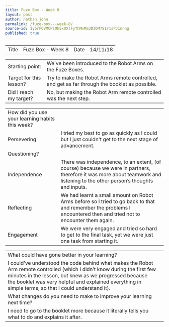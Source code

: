```yaml
---
title: Fuze Box - Week 8
layout: post
author: nathan.john
permalink: /fuze-box---week-8/
source-id: 1y6rFOVMCPsOk5xUXlFyYhMxMm3DIOM7S1r1sPJInnng
published: true
---
```

<table>
  <tr>
    <td>Title</td>
    <td>Fuze Box - Week 8</td>
    <td>Date</td>
    <td>14/11/18</td>
  </tr>
</table>


<table>
  <tr>
    <td>Starting point:</td>
    <td>We've been introduced to the Robot Arms on the Fuze Boxes.</td>
  </tr>
  <tr>
    <td>Target for this lesson?</td>
    <td>Try to make the Robot Arms remote controlled, and get as far through the booklet as possible.</td>
  </tr>
  <tr>
    <td>Did I reach my target? </td>
    <td>No, but making the Robot Arm remote controlled was the next step.</td>
  </tr>
</table>


<table>
  <tr>
    <td>How did you use your learning habits this week?</td>
    <td></td>
  </tr>
  <tr>
    <td>Persevering</td>
    <td>I tried my best to go as quickly as I could but I just couldn't get to the next stage of advancement.</td>
  </tr>
  <tr>
    <td>Questioning?</td>
    <td></td>
  </tr>
  <tr>
    <td>Independence</td>
    <td>There was independence, to an extent, (of course) because we were in partners, therefore it was more about teamwork and listening to the other person’s thoughts and inputs.</td>
  </tr>
  <tr>
    <td>Reflecting</td>
    <td>We had learnt a small amount on Robot Arms before so I tried to go back to that and remember the problems I encountered then and tried not to encounter them again.</td>
  </tr>
  <tr>
    <td>Engagement</td>
    <td>We were very engaged and tried so hard to get to the final task, yet we were just one task from starting it.</td>
  </tr>
</table>


<table>
  <tr>
    <td>What could have gone better in your learning?</td>
    <td></td>
  </tr>
  <tr>
    <td>I could've understood the code behind what makes the Robot Arm remote controlled (which I didn’t know during the first few minutes in the lesson, but knew as we progressed because the booklet was very helpful and explained everything in simple terms, so that I could understand it).</td>
    <td></td>
  </tr>
  <tr>
    <td>What changes do you need to make to improve your learning next time?</td>
    <td></td>
  </tr>
  <tr>
    <td>I need to go to the booklet more because it literally tells you what to do and explains it after.</td>
    <td></td>
  </tr>
</table>


